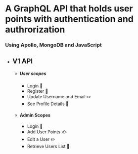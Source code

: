 # A GraphQL API that holds user points with authentication and authrorization
### Using Apollo, MongoDB and JavaScript

- ##  V1 API
    - ##### User scopes
        - Login 🚪
        - Register 🔑
        - Update Username and Email ✏️
        - See Profile Details 📝
    - #### Admin Scopes
        - Login 🚪
        - Add User Points ✍️
        - Edit a User ✏️
        - Retrieve Users List 📜
